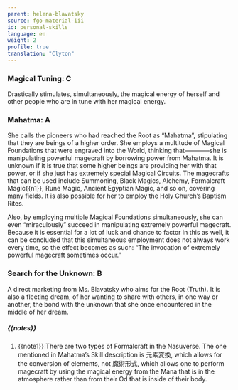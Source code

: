 ```yaml
---
parent: helena-blavatsky
source: fgo-material-iii
id: personal-skills
language: en
weight: 2
profile: true
translation: "Clyton"
---
```


### Magical Tuning: C

Drastically stimulates, simultaneously, the magical energy of herself and other people who are in tune with her magical energy.

### Mahatma: A

She calls the pioneers who had reached the Root as “Mahatma”, stipulating that they are beings of a higher order. She employs a multitude of Magical Foundations that were engraved into the World, thinking that————she is manipulating powerful magecraft by borrowing power from Mahatma. It is unknown if it is true that some higher beings are providing her with that power, or if she just has extremely special Magical Circuits. The magecrafts that can be used include Summoning, Black Magics, Alchemy, Formalcraft Magic{{n1}}, Rune Magic, Ancient Egyptian Magic, and so on, covering many fields. It is also possible for her to employ the Holy Church’s Baptism Rites.

Also, by employing multiple Magical Foundations simultaneously, she can even “miraculously” succeed in manipulating extremely powerful magecraft. Because it is essential for a lot of luck and chance to factor in this as well, it can be concluded that this simultaneous employment does not always work every time, so the effect becomes as such: “The invocation of extremely powerful magecraft sometimes occur.”

### Search for the Unknown: B

A direct marketing from Ms. Blavatsky who aims for the Root (Truth). It is also a fleeting dream, of her wanting to share with others, in one way or another, the bond with the unknown that she once encountered in the middle of her dream.

##### {{notes}}

1. {{note1}} There are two types of Formalcraft in the Nasuverse. The one mentioned in Mahatma’s Skill description is 元素変換, which allows for the conversion of elements, not 魔術形式, which allows one to perform magecraft by using the magical energy from the Mana that is in the atmosphere rather than from their Od that is inside of their body.
